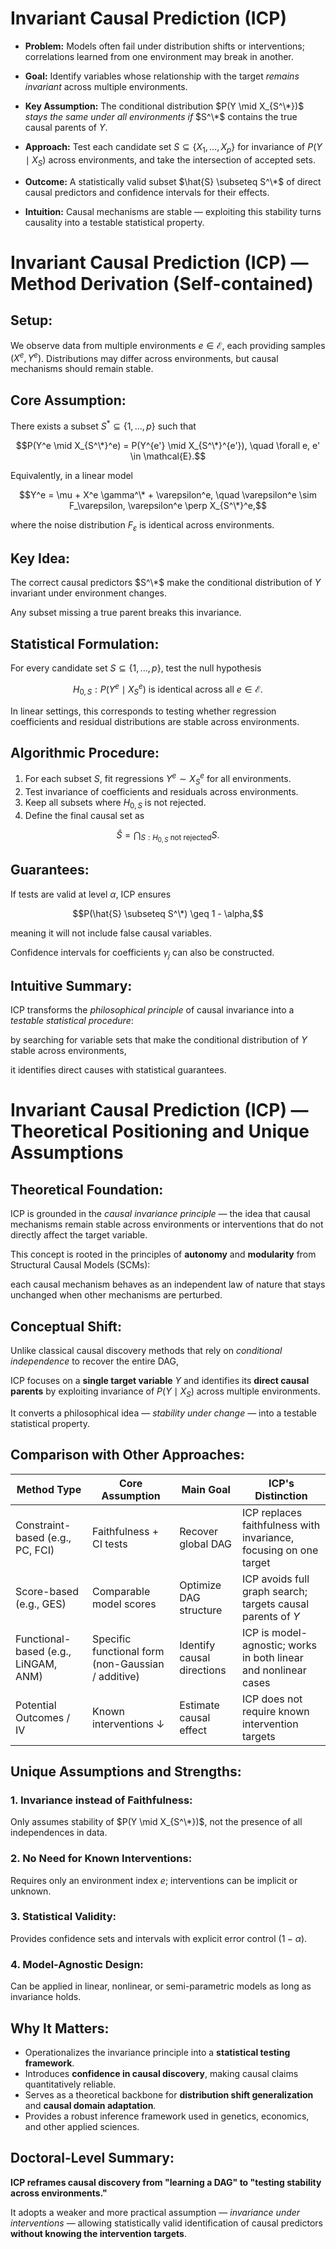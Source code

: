 # Invariant Causal Prediction (ICP)

- **Problem:** Models often fail under distribution shifts or interventions; correlations learned from one environment may break in another.

- **Goal:** Identify variables whose relationship with the target *remains invariant* across multiple environments.

- **Key Assumption:** The conditional distribution $P(Y \mid X_{S^\*})$ *stays the same under all environments if* $S^\*$ contains the true causal parents of $Y$.

- **Approach:** Test each candidate set $S \subseteq \{X_1, \ldots, X_p\}$ for invariance of $P(Y \mid X_S)$ across environments, and take the intersection of accepted sets.

- **Outcome:** A statistically valid subset $\hat{S} \subseteq S^\*$ of direct causal predictors and confidence intervals for their effects.

- **Intuition:** Causal mechanisms are stable — exploiting this stability turns causality into a testable statistical property.

# Invariant Causal Prediction (ICP) — Method Derivation (Self-contained)

## Setup:
We observe data from multiple environments $e \in \mathcal{E}$, each providing samples $(X^e, Y^e)$.
Distributions may differ across environments, but causal mechanisms should remain stable.

## Core Assumption:
There exists a subset $S^* \subseteq \{1, ..., p\}$ such that

$$P(Y^e \mid X_{S^\*}^e) = P(Y^{e'} \mid X_{S^\*}^{e'}), \quad \forall e, e' \in \mathcal{E}.$$

Equivalently, in a linear model

$$Y^e = \mu + X^e \gamma^\* + \varepsilon^e, \quad \varepsilon^e \sim F_\varepsilon, \varepsilon^e \perp X_{S^\*}^e,$$

where the noise distribution $F_\varepsilon$ is identical across environments.

## Key Idea:
The correct causal predictors $S^\*$ make the conditional distribution of $Y$ invariant under environment changes.

Any subset missing a true parent breaks this invariance.

## Statistical Formulation:
For every candidate set $S \subseteq \{1, ..., p\}$, test the null hypothesis

$$H_{0,S}: P(Y^e \mid X_S^e) \text{ is identical across all } e \in \mathcal{E}.$$

In linear settings, this corresponds to testing whether regression coefficients and residual distributions are stable across environments.

## Algorithmic Procedure:
1. For each subset $S$, fit regressions $Y^e \sim X_S^e$ for all environments.
2. Test invariance of coefficients and residuals across environments.
3. Keep all subsets where $H_{0,S}$ is not rejected.
4. Define the final causal set as

$$\hat{S} = \bigcap_{S: H_{0,S} \text{ not rejected}} S.$$

## Guarantees:
If tests are valid at level $\alpha$, ICP ensures

$$P(\hat{S} \subseteq S^\*) \geq 1 - \alpha,$$

meaning it will not include false causal variables.

Confidence intervals for coefficients $\gamma_j$ can also be constructed.

## Intuitive Summary:
ICP transforms the *philosophical principle* of causal invariance into a *testable statistical procedure*:

by searching for variable sets that make the conditional distribution of $Y$ stable across environments,

it identifies direct causes with statistical guarantees.

# Invariant Causal Prediction (ICP) — Theoretical Positioning and Unique Assumptions

## Theoretical Foundation:

ICP is grounded in the *causal invariance principle* — the idea that causal mechanisms remain stable across environments or interventions that do not directly affect the target variable.

This concept is rooted in the principles of **autonomy** and **modularity** from Structural Causal Models (SCMs):

each causal mechanism behaves as an independent law of nature that stays unchanged when other mechanisms are perturbed.

## Conceptual Shift:

Unlike classical causal discovery methods that rely on *conditional independence* to recover the entire DAG,

ICP focuses on a **single target variable** $Y$ and identifies its **direct causal parents** by exploiting invariance of $P(Y \mid X_S)$ across multiple environments.

It converts a philosophical idea — *stability under change* — into a testable statistical property.

## Comparison with Other Approaches:

| Method Type | Core Assumption | Main Goal | ICP's Distinction |
|-------------|-----------------|-----------|-------------------|
| Constraint-based (e.g., PC, FCI) | Faithfulness + CI tests | Recover global DAG | ICP replaces faithfulness with invariance, focusing on one target |
| Score-based (e.g., GES) | Comparable model scores | Optimize DAG structure | ICP avoids full graph search; targets causal parents of $Y$ |
| Functional-based (e.g., LiNGAM, ANM) | Specific functional form (non-Gaussian / additive) | Identify causal directions | ICP is model-agnostic; works in both linear and nonlinear cases |
| Potential Outcomes / IV | Known interventions ↓ | Estimate causal effect | ICP does not require known intervention targets |

## Unique Assumptions and Strengths:

### 1. Invariance instead of Faithfulness:

Only assumes stability of $P(Y \mid X_{S^\*})$, not the presence of all independences in data.

### 2. No Need for Known Interventions:

Requires only an environment index $e$; interventions can be implicit or unknown.

### 3. Statistical Validity:

Provides confidence sets and intervals with explicit error control $(1 - \alpha)$.

### 4. Model-Agnostic Design:

Can be applied in linear, nonlinear, or semi-parametric models as long as invariance holds.

## Why It Matters:

- Operationalizes the invariance principle into a **statistical testing framework**.
- Introduces **confidence in causal discovery**, making causal claims quantitatively reliable.
- Serves as a theoretical backbone for **distribution shift generalization** and **causal domain adaptation**.
- Provides a robust inference framework used in genetics, economics, and other applied sciences.

## Doctoral-Level Summary:

**ICP reframes causal discovery from "learning a DAG" to "testing stability across environments."**

It adopts a weaker and more practical assumption — *invariance under interventions* — allowing statistically valid identification of causal predictors **without knowing the intervention targets**.
